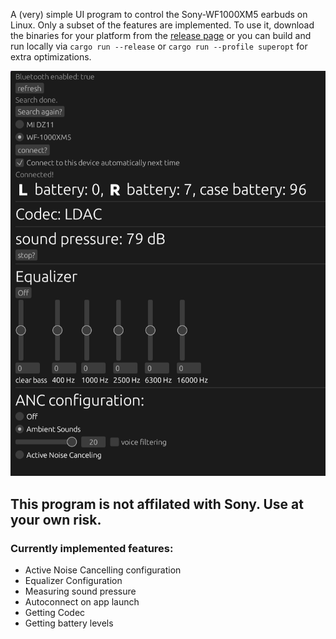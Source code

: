 A (very) simple UI program to control the Sony-WF1000XM5 earbuds on Linux. Only a subset of the features are implemented. To use it, download the binaries for your platform from the [release page](https://github.com/usering-around/sony-wf1000xm5-controller/releases/tag/v0.1.0) or you can build and run locally via  `cargo run --release` or `cargo run --profile superopt` for extra optimizations.

![screenshot of the UI](/example.png?raw=true)


## This program is not affilated with Sony. Use at your own risk.


### Currently implemented features:
- Active Noise Cancelling configuration
- Equalizer Configuration
- Measuring sound pressure
- Autoconnect on app launch
- Getting Codec
- Getting battery levels
